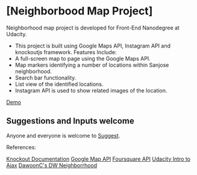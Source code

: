# [Neighborbood Map Project]

Neighborhood map project is developed for Front-End Nanodegree at Udacity.

* This project is built using Google Maps API, Instagram API and knockoutjs framework.
Features Include: 
* A full-screen map to page using the Google Maps API.
* Map markers identifying a number of locations within Sanjose neighborhood.
* Search bar functionality.
* List view of the identified locations.
* Instagram API is used to show related images of the location.


[Demo](http://subratrout.github.io/neighborhood-map)

## Suggestions and Inputs welcome

Anyone and everyone is welcome to [Suggest](CONTRIBUTING.md).

References:

[Knockout Documentation](http://knockoutjs.com/documentation/introduction.html)
[Google Map API](https://developers.google.com/maps/documentation/javascript/tutorial)
[Foursquare API](https://developer.foursquare.com)
[Udacity Intro to Ajax](https://www.udacity.com/course/ud110)
[DawoonC's DW Neighborrhood](https://github.com/DawoonC/dw-neighborhood)
